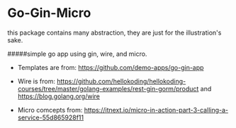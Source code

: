 # Go-Gin-Micro
this package contains many abstraction, they are just for the illustration's sake.

#####simple go app using gin, wire, and micro.

- Templates are from: https://github.com/demo-apps/go-gin-app

- Wire is from: https://github.com/hellokoding/hellokoding-courses/tree/master/golang-examples/rest-gin-gorm/product
and https://blog.golang.org/wire

- Micro comcepts from: https://itnext.io/micro-in-action-part-3-calling-a-service-55d865928f11
